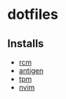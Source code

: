 # dotfiles

## Installs
* [rcm](https://github.com/thoughtbot/rcm)
* [antigen](https://github.com/zsh-users/antigen)
* [tpm](https://github.com/tmux-plugins/tpm)
* [nvim](https://github.com/neovim/neovim/wiki/Installing-Neovim)
